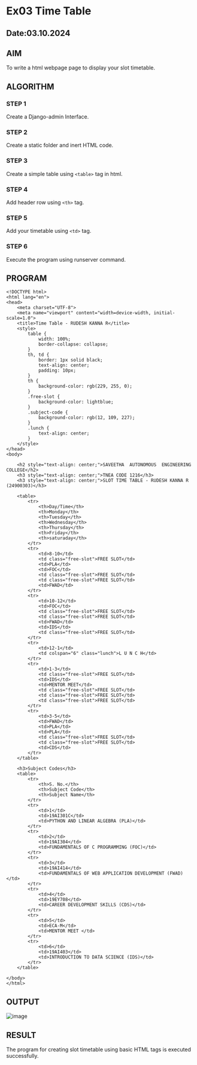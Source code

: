 # Ex03 Time Table
## Date:03.10.2024

## AIM
To write a html webpage page to display your slot timetable.

## ALGORITHM
### STEP 1
Create a Django-admin Interface.

### STEP 2
Create a static folder and inert HTML code.

### STEP 3
Create a simple table using ```<table>``` tag in html.

### STEP 4
Add header row using ```<th>``` tag.

### STEP 5
Add your timetable using ```<td>``` tag.

### STEP 6
Execute the program using runserver command.

## PROGRAM
```
<!DOCTYPE html>
<html lang="en">
<head>
    <meta charset="UTF-8">
    <meta name="viewport" content="width=device-width, initial-scale=1.0">
    <title>Time Table - RUDESH KANNA R</title>
    <style>
        table {
            width: 100%;
            border-collapse: collapse;
        }
        th, td {
            border: 1px solid black;
            text-align: center;
            padding: 10px;
        }
        th {
            background-color: rgb(229, 255, 0);
        }
        .free-slot {
            background-color: lightblue;
        }
        .subject-code {
            background-color: rgb(12, 109, 227);
        }
        .lunch {
            text-align: center;
        }
    </style>
</head>
<body>

    <h2 style="text-align: center;">SAVEETHA  AUTONOMOUS  ENGINEERING  COLLEGE</h2>
    <h3 style="text-align: center;">TNEA CODE 1216</h3>
    <h3 style="text-align: center;">SLOT TIME TABLE - RUDESH KANNA R (24900303)</h3>

    <table>
        <tr>
            <th>Day/Time</th>
            <th>Monday</th>
            <th>Tuesday</th>
            <th>Wednesday</th>
            <th>Thursday</th>
            <th>Friday</th>
            <th>saturaday</th>
        </tr>
        <tr>
            <td>8-10</td>
            <td class="free-slot">FREE SLOT</td>
            <td>PLA</td>
            <td>FOC</td>
            <td class="free-slot">FREE SLOT</td>
            <td class="free-slot">FREE SLOT</td>
            <td>FWAD</td>
        </tr>
        <tr>
            <td>10-12</td>
            <td>FOC</td>
            <td class="free-slot">FREE SLOT</td>
            <td class="free-slot">FREE SLOT</td>
            <td>FWAD</td>
            <td>IDS</td>
            <td class="free-slot">FREE SLOT</td>
        </tr>
        <tr>
            <td>12-1</td>
            <td colspan="6" class="lunch">L U N C H</td>
        </tr>
        <tr>
            <td>1-3</td>
            <td class="free-slot">FREE SLOT</td>
            <td>IDS</td>
            <td>MENTOR MEET</td>
            <td class="free-slot">FREE SLOT</td>
            <td class="free-slot">FREE SLOT</td>
            <td class="free-slot">FREE SLOT</td>
        </tr>
        <tr>
            <td>3-5</td>
            <td>FWAD</td>
            <td>PLA</td>
            <td>PLA</td>
            <td class="free-slot">FREE SLOT</td>
            <td class="free-slot">FREE SLOT</td>
            <td>CDS</td>
        </tr>
    </table>

    <h3>Subject Codes</h3>
    <table>
        <tr>
            <th>S. No.</th>
            <th>Subject Code</th>
            <th>Subject Name</th>
        </tr>
        <tr>
            <td>1</td>
            <td>19AI301C</td>
            <td>PYTHON AND LINEAR ALGEBRA (PLA)</td>
        </tr>
        <tr>
            <td>2</td>
            <td>19AI304</td>
            <td>FUNDAMENTALS OF C PROGRAMMING (FOC)</td>
        </tr>
        <tr>
            <td>3</td>
            <td>19AI414</td>
            <td>FUNDAMENTALS OF WEB APPLICATION DEVELOPMENT (FWAD)</td>
        </tr>
        <tr>
            <td>4</td>
            <td>19EY708</td>
            <td>CAREER DEVELOPMENT SKILLS (CDS)</td>
        </tr>
        <tr>
            <td>5</td>
            <td>ECA-M</td>
            <td>MENTOR MEET </td>
        </tr>
        <tr>
            <td>6</td>
            <td>19AI403</td>
            <td>INTRODUCTION TO DATA SCIENCE (IDS)</td>
        </tr>
    </table>

</body>
</html>

```

## OUTPUT

![image](https://github.com/user-attachments/assets/8ee9a0f0-1d08-41f4-a66e-58e032fdad90)


## RESULT
The program for creating slot timetable using basic HTML tags is executed successfully.

